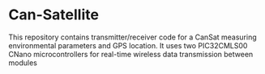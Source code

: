 # Can-Satellite
This repository contains transmitter/receiver code for a CanSat measuring environmental parameters and GPS location. It uses two PIC32CMLS00 CNano microcontrollers for real-time wireless data transmission between modules
